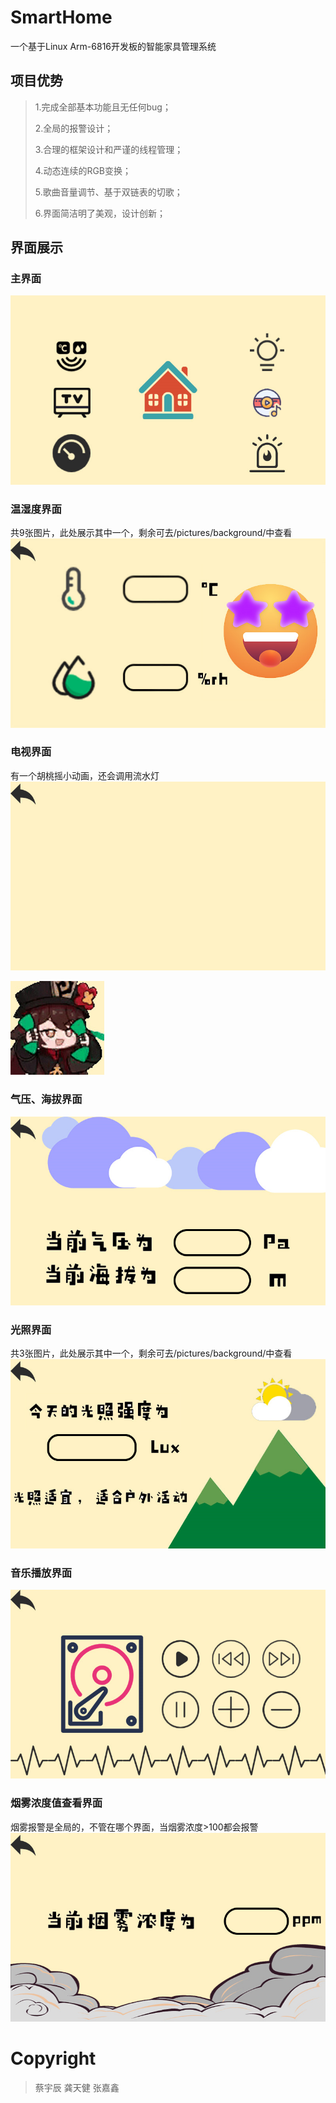 # SmartHome
一个基于Linux Arm-6816开发板的智能家具管理系统

## 项目优势

>1.完成全部基本功能且无任何bug；
>
>2.全局的报警设计；
>
>3.合理的框架设计和严谨的线程管理；
>
>4.动态连续的RGB变换；
>
>5.歌曲音量调节、基于双链表的切歌；
>
>6.界面简洁明了美观，设计创新；

## 界面展示

### 主界面

![image](https://github.com/JiangShi-GitHub/SmartHome/blob/main/pictures/background/main.bmp)

### 温湿度界面
共9张图片，此处展示其中一个，剩余可去/pictures/background/中查看
![image](https://github.com/JiangShi-GitHub/SmartHome/blob/main/pictures/background/shufu.bmp)

### 电视界面
有一个胡桃摇小动画，还会调用流水灯
![image](https://github.com/JiangShi-GitHub/SmartHome/blob/main/pictures/background/hutao_beijing.bmp)

![image](https://github.com/JiangShi-GitHub/SmartHome/blob/main/pictures/hutao_bmp/hutao00.bmp)

### 气压、海拔界面
![image](https://github.com/JiangShi-GitHub/SmartHome/blob/main/pictures/background/qiya.bmp)

### 光照界面
共3张图片，此处展示其中一个，剩余可去/pictures/background/中查看
![image](https://github.com/JiangShi-GitHub/SmartHome/blob/main/pictures/background/duo_yun.bmp)

### 音乐播放界面
![image](https://github.com/JiangShi-GitHub/SmartHome/blob/main/pictures/background/music.bmp)

### 烟雾浓度值查看界面
烟雾报警是全局的，不管在哪个界面，当烟雾浓度>100都会报警
![image](https://github.com/JiangShi-GitHub/SmartHome/blob/main/pictures/background/yanwu.bmp)


# Copyright
> 蔡宇辰
> 龚天健
> 张嘉鑫
